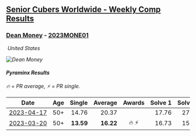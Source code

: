 <style>table {white-space: nowrap;}</style>
<link rel="stylesheet" type="text/css" href="/scw-comp/css/flags.css" />

## [Senior Cubers Worldwide - Weekly Comp Results](/scw-comp/results/)
### [Dean Money](README.md) - [2023MONE01](https://www.worldcubeassociation.org/persons/2023MONE01?event=pyram)

<i class="flag flag-US" />&nbsp;United States

![Dean Money](1679244694.jpg)

#### Pyraminx Results

<span style="white-space: nowrap;">🔥 = PR average</span>, <span style="white-space: nowrap;">⚡ = PR single</span>.

| Date | Age | Single | Average | Awards | Solve 1 | Solve 2 | Solve 3 | Solve 4 | Solve 5 | Video |
| :--: | :--: | --: | --: | :--: | --: | --: | --: | --: | --: | :-- |
| [2023-04-17](../../results/2023-04-17/pyram.md) | 50+ | 14.76 | 20.37 |  | 17.76 | 27.70 | 15.66 | 27.92 | 14.76 | [Desktop](https://www.facebook.com/events/238970528738328/permalink/245789054723142) / [Mobile](https://m.facebook.com/events/238970528738328?view=permalink&id=245789054723142) |
| [2023-03-20](../../results/2023-03-20/pyram.md) | 50+ | **13.59** | **16.22** | 🔥 ⚡ | 16.73 | 15.54 | 17.89 | 16.39 | **13.59** | [Desktop](https://www.facebook.com/events/171663595723883/permalink/179472058276370) / [Mobile](https://m.facebook.com/events/171663595723883?view=permalink&id=179472058276370) |


<!-- Global site tag (gtag.js) - Google Analytics -->
<script async src="https://www.googletagmanager.com/gtag/js?id=UA-86348435-3"></script>
<script>window.dataLayer = window.dataLayer || []; function gtag() {dataLayer.push(arguments);} gtag('js', new Date()); gtag('config', 'UA-86348435-3');</script>
